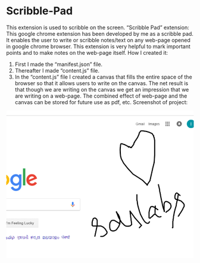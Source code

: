 # Scribble-Pad
This extension is used to scribble on the screen.
“Scribble Pad” extension:
This google chrome extension has been developed by me as a scribble pad. It enables the user to write or scribble notes/text on any web-page opened in google chrome browser. This extension is very helpful to mark important points and to make notes on the web-page itself.
How I created it:
1)	First I made the “manifest.json” file.
2)	Thereafter I made “content.js” file.
3)	In the “content.js” file I created a canvas that fills the entire space of the browser so that it allows users to write on the canvas. The net result is that though we are writing on the canvas we get an impression that we are writing on a web-page. The combined effect of web-page and the canvas can be stored for future use as pdf, etc.
Screenshot of project:
 



![Screenshot](screenshot.png)
